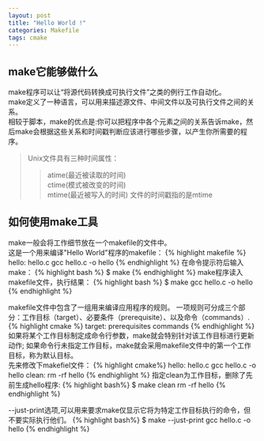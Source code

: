 ```yaml
---
layout: post
title: "Hello World !"
categories: Makefile
tags: cmake
---
```


## make它能够做什么
make程序可以让“将源代码转换成可执行文件”之类的例行工作自动化。  
make定义了一种语言，可以用来描述源文件、中间文件以及可执行文件之间的关系。  
相较于脚本，make的优点是:你可以把程序中各个元素之间的关系告诉make，然后make会根据这些关系和时间戳判断应该进行哪些步骤，以产生你所需要的程序。
> Unix文件具有三种时间属性：  
>> atime(最近被读取的时间)  
>> ctime(模式被改变的时间)  
>> mtime(最近被写入的时间)	文件的时间戳指的是mtime

## 如何使用make工具
make一般会将工作细节放在一个makefile的文件中。  
这是一个用来编译"Hello World"程序的makefile：
{% highlight makefile %}
hello: hello.c
	gcc hello.c -o hello
{% endhighlight %}
在命令提示符后输入make：
{% highlight bash %}
$ make
{% endhighlight %}
make程序读入makefile文件，执行结果：
{% highlight bash %}
$ make
gcc hello.c -o hello
{% endhighlight %}

makefile文件中包含了一组用来编译应用程序的规则。
一项规则可分成三个部分：工作目标（target）、必要条件（prerequisite）、以及命令（commands）.  
{% highlight cmake %}
target: prerequisites
	commands
{% endhighlight %}
如果将某个工作目标制定成命令行参数，make就会特别针对该工作目标进行更新动作;
如果命令行未指定工作目标，make就会采用makefile文件中的第一个工作目标，称为默认目标。  
先来修改下makefiel文件：
{% highlight cmake%}
hello: hello.c
	gcc hello.c -o hello
clean:
	rm -rf hello
{% endhighlight %}
指定clean为工作目标，删除了先前生成hello程序:
{% highlight bash%}
$ make clean
rm -rf hello
{% endhighlight %}

--just-print选项,可以用来要求make仅显示它将为特定工作目标执行的命令，但不要实际执行他们。
{% highlight bash%}
$ make --just-print
gcc hello.c -o hello
{% endhighlight %}